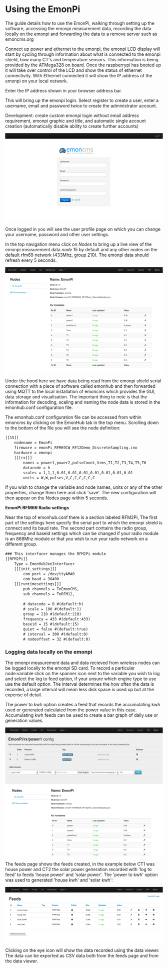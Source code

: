 # Using the EmonPi

The guide details how to use the EmonPi, walking through setting up the software, accessing the emonpi measurement data, recording the data locally on the emonpi and forwarding the data to a remove server such as emoncms.org

Connect up power and ethernet to the emonpi, the emonpi LCD display will start by cycling through information about what is connected to the emonpi shield, how many CT's and temperature sensors. This information is being provided by the ATMega328 on board. Once the raspberrypi has booted up it will take over control of the LCD and show the status of ethernet connectivity. With Ethernet connected it will show the IP address of the emonpi on your local network.

Enter the IP address shown in your browser address bar.

This will bring up the emonpi login. Select register to create a user, enter a username, email and password twice to create the administrator account.

Development: create custom emonpi login without email address requirement, emonpi graphic and title, and automatic single account creation (automatically disable ability to create further accounts)

![Create account](files/guide-createaccount.png)

Once logged in you will see the user profile page on which you can change your username, password and other user settings. 

In the top navigation menu click on *Nodes* to bring up a live view of the emonpi measurement data *node 15* by default and any other nodes on the default rfm69 network (433Mhz, group 210). The emonpi data should refresh every 5 seconds.

![EmonPi nodes](files/guide-nodes.png)

Under the hood here we have data being read from the emonpi shield serial connection with a piece of software called emonhub and then forwarded using MQTT to the local installation of emoncms which provides the GUI, data storage and visualisation. The important thing to note is that the information for decoding, scaling and naming the node data is stored in the emonhub.conf configuration file.

The emonhub.conf configuration file can be accessed from within emoncms by clicking on the EmonHub tab in the top menu. Scrolling down to the bottom of the file you will see the node definition:

    [[15]]
        nodename = EmonPi
        firmware = emonPi_RFM69CW_RF12Demo_DiscreteSampling.ino
        hardware = emonpi
        [[[rx]]]
            names = power1,power2,pulseCount,Vrms,T1,T2,T3,T4,T5,T6
            datacode = h
            scales = 1,1,1,0.01,0.01,0.01,0.01,0.01,0.01,0.01
            units = W,W,pulses,V,C,C,C,C,C,C
            
If you wish to change the variable and node names, units or any of the other properties, change them here and click 'save'. The new configuration will then appear on the Nodes page within 5 seconds.

**EmonPi RFM69 Radio settings**

Near the top of emonhub.conf there is a section labeled RFM2Pi, The first part of the settings here specify the serial port to which the emonpi shield is connect and its baud rate. The second part contains the radio group, frequency and baseid settings which can be changed if your radio module is an 868Mhz module or that you wish to run your radio network on a different group.

    ### This interfacer manages the RFM2Pi module
    [[RFM2Pi]]
        Type = EmonHubJeeInterfacer
        [[[init_settings]]]
            com_port = /dev/ttyAMA0
            com_baud = 38400
        [[[runtimesettings]]]
            pub_channels = ToEmonCMS,
            sub_channels = ToRFM12,
            
            # datacode = B #(default:h)
            # scale = 100 #(default:1)
            group = 210 #(default:210)
            frequency = 433 #(default:433)
            baseid = 15 #(default:15)
            quiet = false #(default:true)
            # interval = 300 #(default:0)
            # nodeoffset = 32 #(default:0)

### Logging data locally on the emonpi

The emonpi measurement data and data recieved from wireless nodes can be logged locally to the emonpi SD card. To record a particular node:variable click on the spanner icon next to the variable you wish to log and select the log to feed option, if your unsure which engine type to use use the default option. The interval determines the how often the data is recorded, a large interval will mean less disk space is used up but at the expense of detail.

The power to kwh option creates a feed that records the accumulating kwh used or generated calculated from the power value in this case. Accumulating kwh feeds can be used to create a bar graph of daily use or generation values.

![logging data locally: nodes config](files/guide-local.png)

The feeds page shows the feeds created, in the example below CT1 was house power and CT2 the solar power generation recorded with 'log to feed' to feeds 'house power' and 'solar power'. The 'power to kwh' option was used to generated 'house kwh' and 'solar kwh':

![logging data locally: feeds](files/guide-feeds.png)

Clicking on the eye icon will show the data recorded using the data viewer. The data can be exported as CSV data both from the feeds page and from the data viewer.
